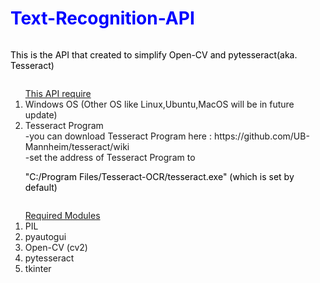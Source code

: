 # Text-Recognition-API
<style>
H1{color:Blue !important;}
H2{color:DarkOrange !important;}
p{color:Black !important;display:inline-block;}
</style>
This is the API that created to simplify Open-CV and pytesseract(aka. Tesseract)

<ol><u>This API require</u>
<li>Windows OS (Other OS like Linux,Ubuntu,MacOS will be in future update)</li>
<li>Tesseract Program<br>
	-you can download Tesseract Program here : https://github.com/UB-Mannheim/tesseract/wiki<br>
	-set the address of Tesseract Program to <p>"C:/Program Files/Tesseract-OCR/tesseract.exe" (which is set by default)</p><br>
</li>
</ol>
<ol><u>Required Modules</u>
<li>PIL</li>
<li>pyautogui</li>
<li>Open-CV (cv2)</li>
<li>pytesseract</li>
<li>tkinter</li>
</ol>

